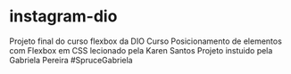 # instagram-dio
Projeto final do curso flexbox da DIO
Curso Posicionamento de elementos com Flexbox em CSS lecionado pela Karen Santos
Projeto instuido pela Gabriela Pereira #SpruceGabriela
